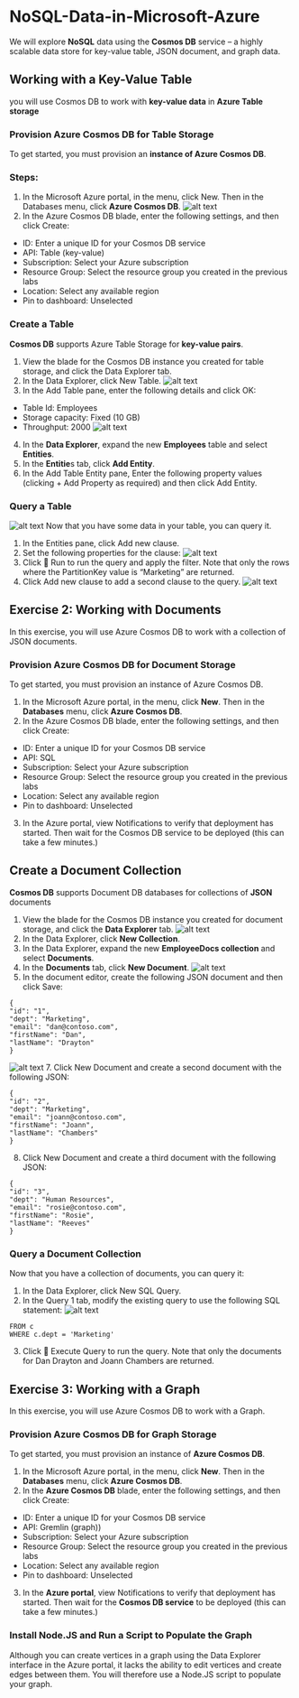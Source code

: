 # NoSQL-Data-in-Microsoft-Azure
We will explore **NoSQL** data using the **Cosmos DB** service – a highly scalable data store for key-value table, JSON document, and graph data.
## Working with a Key-Value Table
you will use Cosmos DB to work with **key-value data** in **Azure Table storage**
### Provision Azure Cosmos DB for Table Storage
To get started, you must provision an **instance of Azure Cosmos DB**.
### Steps:
1. In the Microsoft Azure portal, in the menu, click New. Then in the Databases menu, click **Azure Cosmos DB**.
![alt text](https://github.com/udayallu/NoSQL-Data-in-Microsoft-Azure/blob/master/No-sql/img1.PNG)
2. In the Azure Cosmos DB blade, enter the following settings, and then click Create:
- ID: Enter a unique ID for your Cosmos DB service
- API: Table (key-value)
- Subscription: Select your Azure subscription
- Resource Group: Select the resource group you created in the previous labs
- Location: Select any available region
- Pin to dashboard: Unselected
### Create a Table
**Cosmos DB** supports Azure Table Storage for **key-value pairs**.
1. View the blade for the Cosmos DB instance you created for table storage, and click the Data Explorer tab.
2. In the Data Explorer, click New Table.
![alt text](https://github.com/udayallu/NoSQL-Data-in-Microsoft-Azure/blob/master/No-sql/img2.PNG)
3. In the Add Table pane, enter the following details and click OK:
- Table Id: Employees
- Storage capacity: Fixed (10 GB)
- Throughput: 2000
![alt text](https://github.com/udayallu/NoSQL-Data-in-Microsoft-Azure/blob/master/No-sql/img4.PNG)
4. In the **Data Explorer**, expand the new **Employees** table and select **Entities**.
5. In the **Entitie**s tab, click **Add Entity**.
6. In the Add Table Entity pane, Enter the following property values (clicking + Add Property as required) and then click Add Entity.
### Query a Table
![alt text](https://github.com/udayallu/NoSQL-Data-in-Microsoft-Azure/blob/master/No-sql/img5.PNG)
Now that you have some data in your table, you can query it.
1. In the Entities pane, click Add new clause.
2. Set the following properties for the clause:
![alt text](https://github.com/udayallu/NoSQL-Data-in-Microsoft-Azure/blob/master/No-sql/img6.PNG)
3. Click  Run to run the query and apply the filter. Note that only the rows where the PartitionKey value is “Marketing” are returned.
4. Click Add new clause to add a second clause to the query.
![alt text](https://github.com/udayallu/NoSQL-Data-in-Microsoft-Azure/blob/master/No-sql/img7.PNG)
## Exercise 2: Working with Documents
In this exercise, you will use Azure Cosmos DB to work with a collection of JSON documents.
### Provision Azure Cosmos DB for Document Storage
To get started, you must provision an instance of Azure Cosmos DB.
1. In the Microsoft Azure portal, in the menu, click **New**. Then in the **Databases** menu, click **Azure Cosmos DB**.
2. In the Azure Cosmos DB blade, enter the following settings, and then click Create:
- ID: Enter a unique ID for your Cosmos DB service
- API: SQL
- Subscription: Select your Azure subscription
- Resource Group: Select the resource group you created in the previous labs
- Location: Select any available region
- Pin to dashboard: Unselected
3. In the Azure portal, view Notifications to verify that deployment has started. Then wait for the Cosmos DB service to be deployed (this can take a few minutes.)
## Create a Document Collection
**Cosmos DB** supports Document DB databases for collections of **JSON** documents
1. View the blade for the Cosmos DB instance you created for document storage, and click the **Data Explorer** tab.
![alt text](https://github.com/udayallu/NoSQL-Data-in-Microsoft-Azure/blob/master/No-sql/img9.PNG)
2. In the Data Explorer, click **New Collection**.
4. In the Data Explorer, expand the new **EmployeeDocs collection** and select **Documents**.
5. In the **Documents** tab, click **New Document**.
![alt text](https://github.com/udayallu/NoSQL-Data-in-Microsoft-Azure/blob/master/No-sql/img10.PNG)
6. In the document editor, create the following JSON document and then click Save:
```
{
"id": "1",
"dept": "Marketing",
"email": "dan@contoso.com",
"firstName": "Dan",
"lastName": "Drayton"
}
```
![alt text](https://github.com/udayallu/NoSQL-Data-in-Microsoft-Azure/blob/master/No-sql/img11.PNG)
7. Click New Document and create a second document with the following JSON:
```
{
"id": "2",
"dept": "Marketing",
"email": "joann@contoso.com",
"firstName": "Joann",
"lastName": "Chambers"
}
```
8. Click New Document and create a third document with the following JSON:
```
{
"id": "3",
"dept": "Human Resources",
"email": "rosie@contoso.com",
"firstName": "Rosie",
"lastName": "Reeves"
}
```
### Query a Document Collection
Now that you have a collection of documents, you can query it:
1. In the Data Explorer, click New SQL Query.
2. In the Query 1 tab, modify the existing query to use the following SQL statement:
![alt text](https://github.com/udayallu/NoSQL-Data-in-Microsoft-Azure/blob/master/No-sql/img12.PNG)
```SELECT c.firstName, c.lastName
FROM c
WHERE c.dept = 'Marketing'
```
3. Click  Execute Query to run the query. Note that only the documents for Dan Drayton and Joann Chambers are returned.

## Exercise 3: Working with a Graph
In this exercise, you will use Azure Cosmos DB to work with a Graph.
### Provision Azure Cosmos DB for Graph Storage
To get started, you must provision an instance of **Azure Cosmos DB**.

1. In the Microsoft Azure portal, in the menu, click **New**. Then in the **Databases** menu, click **Azure Cosmos DB**.
2. In the **Azure Cosmos DB** blade, enter the following settings, and then click Create:
- ID: Enter a unique ID for your Cosmos DB service
- API: Gremlin (graph))
- Subscription: Select your Azure subscription
- Resource Group: Select the resource group you created in the previous labs
- Location: Select any available region
- Pin to dashboard: Unselected
3. In the **Azure portal**, view Notifications to verify that deployment has started. Then wait for the **Cosmos DB service** to be deployed (this can take a few minutes.)
### Install Node.JS and Run a Script to Populate the Graph
Although you can create vertices in a graph using the Data Explorer interface in the Azure portal, it lacks the ability to edit vertices and create edges between them. You will therefore use a Node.JS script to populate your graph.
